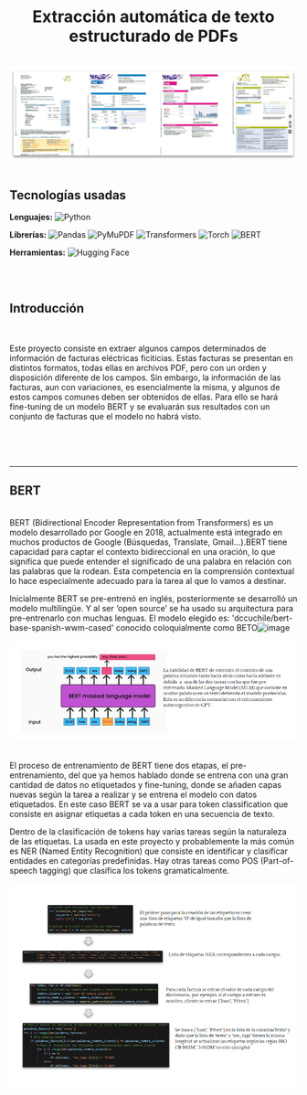 <div align="center">

# Extracción automática de texto estructurado de PDFs

</div>

<br>
<div align="center">

  <img src="https://github.com/OscarDomPer/extraccion_facturas/blob/main/imaxes/imaxe0.png?raw=true">
  
</div>

<br>

## Tecnologías usadas

**Lenguajes:**
![Python](https://img.shields.io/badge/-Python-3776AB?style=flat&logo=python&logoColor=white)

**Librerías:**
![Pandas](https://img.shields.io/badge/-Pandas-150458?style=flat&logo=pandas&logoColor=white)
![PyMuPDF](https://img.shields.io/badge/-PyMuPDF-00599C?style=flat&logo=fitz&logoColor=white)
![Transformers](https://img.shields.io/badge/-Transformers-FF6F00?style=flat&logo=huggingface&logoColor=white)
![Torch](https://img.shields.io/badge/-Torch-EE4C2C?style=flat&logo=pytorch&logoColor=white)
![BERT](https://img.shields.io/badge/-BERT-181717?style=flat&logo=bert&logoColor=white)

**Herramientas:**
![Hugging Face](https://img.shields.io/badge/-Hugging%20Face-FFD700?style=flat&logo=huggingface&logoColor=white)

<br>
<br>

## Introducción
<br>

Este proyecto consiste en extraer algunos campos determinados de información de facturas eléctricas ficiticias. Estas
facturas se presentan en distintos formatos, todas ellas en archivos PDF, pero con un orden y disposición diferente de los
campos. Sin embargo, la información de las facturas, aun con variaciones, es esencialmente la misma, y algunos de estos
campos comunes deben ser obtenidos de ellas.
Para ello se hará fine-tuning de un modelo BERT y se evaluarán sus resultados con un conjunto de facturas que el modelo no habrá visto.

<br>
<br>
<br>

****
## BERT

<br>
BERT (Bidirectional Encoder Representation from Transformers) es un modelo desarrollado por Google en 2018, actualmente está integrado en muchos productos de Google (Búsquedas, Translate, Gmail…).BERT tiene capacidad para captar el contexto bidireccional en una oración, lo que significa que puede entender el significado de una palabra en relación con las palabras que la rodean.  Esta competencia en la comprensión contextual lo hace especialmente adecuado para la tarea al que lo vamos a destinar.

Inicialmente BERT se pre-entrenó en inglés, posteriormente se desarrolló un modelo multilingüe. Y al ser ‘open source’ se ha usado su arquitectura para pre-entrenarlo con muchas lenguas. El modelo elegido es: 'dccuchile/bert-base-spanish-wwm-cased' conocido coloquialmente como BETO![image](https://github.com/user-attachments/assets/8bc6b7dd-13f3-485e-ac10-2a22b09212f4)

<div align="center">
  
<img src="https://github.com/OscarDomPer/extraccion_facturas/blob/main/imaxes/imaxe_1.png?raw=true">

  
</div>
  <br>

<br>
El proceso de entrenamiento de BERT tiene dos etapas, el pre-entrenamiento, del que ya hemos hablado donde se entrena con una gran cantidad de datos no etiquetados y fine-tuning, donde se añaden capas nuevas según la tarea a realizar y se entrena el modelo con datos etiquetados. En este caso BERT se va a usar para token classification que consiste en asignar etiquetas a cada token en una secuencia de texto.  

Dentro de la clasificación de tokens hay varias tareas según la naturaleza de las etiquetas.
La usada en este proyecto y probablemente la más común es NER (Named Entity Recognition) que consiste en identificar y clasificar entidades en categorías predefinidas. Hay otras tareas como POS (Part-of-speech tagging) que clasifica los tokens gramaticalmente.


<div align="center">
  
<img src="https://github.com/OscarDomPer/extraccion_facturas/blob/main/imaxes/imaxe_2.png?raw=true">

  
</div>
  <br>
















